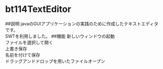 # bt114TextEditor
##説明
javaのGUIアプリケーションの実践のために作成したテキストエディタです。<br>SWTを利用しました。
##機能
新しいウィンドウの起動<br>
ファイルを選択して開く<br>
上書き保存<br>
名前を付けて保存<br>
ドラッグアンドドロップを用いたファイルオープン

